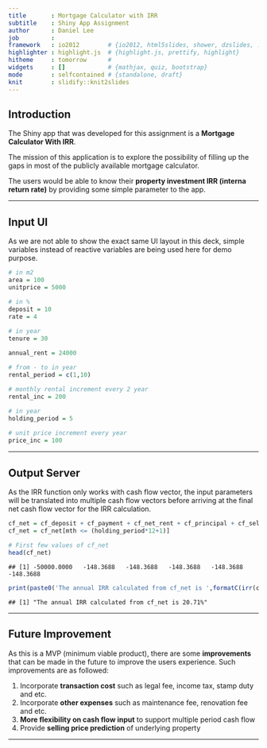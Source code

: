 ```yaml
---
title       : Mortgage Calculator with IRR 
subtitle    : Shiny App Assignment 
author      : Daniel Lee 
job         :  
framework   : io2012        # {io2012, html5slides, shower, dzslides, ...}  
highlighter : highlight.js  # {highlight.js, prettify, highlight}  
hitheme     : tomorrow      #   
widgets     : []            # {mathjax, quiz, bootstrap}  
mode        : selfcontained # {standalone, draft}  
knit        : slidify::knit2slides
---
```


## Introduction

<style>
em {
    font-style: italic
}
strong {
    font-weight: bold;
}
</style>

The Shiny app that was developed for this assignment is a **Mortgage Calculator With IRR**.

The mission of this application is to explore the possibility of filling up the gaps in most of the publicly available mortgage calculator. 

The users would be able to know their **property investment IRR (interna return rate)** by providing some simple parameter to the app.

---

## Input UI

As we are not able to show the exact same UI layout in this deck, simple variables instead of reactive variables are being used here for demo purpose.


```r
# in m2
area = 100
unitprice = 5000

# in %
deposit = 10
rate = 4

# in year
tenure = 30

annual_rent = 24000

# from - to in year
rental_period = c(1,10)

# monthly rental increment every 2 year
rental_inc = 200

# in year
holding_period = 5

# unit price increment every year
price_inc = 100
```

---

## Output Server

<style>
.r, .preprocessor {
  font-size: 12px;
}
</style>

As the IRR function only works with cash flow vector, the input parameters will be translated into multiple cash flow vectors before arriving at the final net cash flow vector for the IRR calculation.




```r
cf_net = cf_deposit + cf_payment + cf_net_rent + cf_principal + cf_selling_price
cf_net = cf_net[mth <= (holding_period*12+1)]

# First few values of cf_net
head(cf_net)
```

```
## [1] -50000.0000   -148.3688   -148.3688   -148.3688   -148.3688   -148.3688
```

```r
print(paste0('The annual IRR calculated from cf_net is ',formatC(irr(cf_net)*12*100,digits = 2,format = 'f'),'%'))
```

```
## [1] "The annual IRR calculated from cf_net is 20.71%"
```

---

## Future Improvement

As this is a MVP (minimum viable product), there are some **improvements** that can be made in the future to improve the users experience. Such improvements are as followed:

1. Incorporate **transaction cost** such as legal fee, income tax, stamp duty and etc.
2. Incorporate **other expenses** such as maintenance fee, renovation fee and etc.
3. **More flexibility on cash flow input** to support multiple period cash flow
4. Provide **selling price prediction** of underlying property

---
